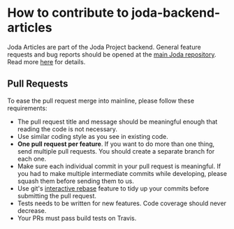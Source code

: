 # How to contribute to joda-backend-articles

Joda Articles are part of the Joda Project backend. General feature requests and bug reports
should be opened at the [main Joda repository](https://github.com/joda-project/joda).
Read more [here](https://github.com/joda-project/joda/blob/master/CONTRIBUTING.md) for details.

## Pull Requests
To ease the pull request merge into mainline, please follow these requirements:
- The pull request title and message should be meaningful enough that reading
  the code is not necessary.
- Use similar coding style as you see in existing code.
- **One pull request per feature**. If you want to do more than one thing, send
  multiple pull requests. You should create a separate branch for each one.
- Make sure each individual commit in your pull request is meaningful.
  If you had to make multiple intermediate commits while developing, please
  squash them before sending them to us.
- Use git's [interactive rebase](https://help.github.com/articles/interactive-rebase)
  feature to tidy up your commits before submitting the pull request.
- Tests needs to be written for new features. Code coverage should never decrease.
- Your PRs must pass build tests on Travis.
